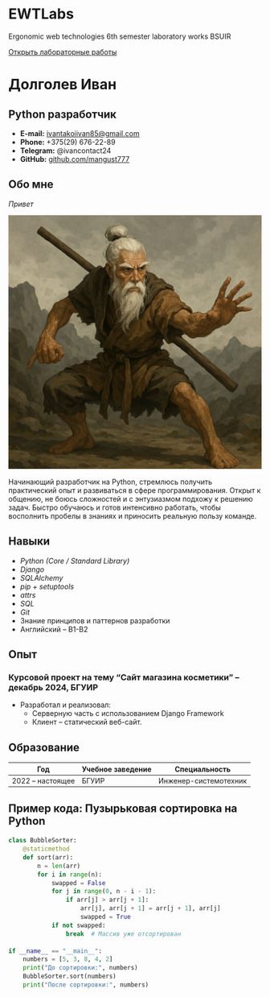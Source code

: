 # EWTLabs
Ergonomic web technologies 6th semester laboratory works BSUIR



[Открыть лабораторные работы](https://mangust777.github.io/EWTLabs/)

# Долголев Иван

## Python разработчик

- **E-mail:** ivantakoiivan85@gmail.com
- **Phone:** +375(29) 676-22-89
- **Telegram:** @ivancontact24
- **GitHub:** [github.com/mangust777](https://github.com/mangust777)

## Обо мне

_Привет_

![Начинающий Python разработчик](image.png)

Начинающий разработчик на Python, стремлюсь получить практический опыт и развиваться в сфере программирования. Открыт к общению, не боюсь сложностей и с энтузиазмом подхожу к решению задач. Быстро обучаюсь и готов интенсивно работать, чтобы восполнить пробелы в знаниях и приносить реальную пользу команде.

## Навыки

- _Python (Core / Standard Library)_
- _Django_
- _SQLAlchemy_
- _pip + setuptools_
- _attrs_
- _SQL_
- _Git_
- Знание принципов и паттернов разработки
- Английский – B1-B2

## Опыт

### Курсовой проект на тему “Сайт магазина косметики” – декабрь 2024, БГУИР

- Разработал и реализовал:
  - Серверную часть с использованием Django Framework
  - Клиент – статический веб-сайт.

## Образование

| Год              | Учебное заведение | Специальность         |
| ---------------- | ----------------- | --------------------- |
| 2022 – настоящее | БГУИР             | Инженер-системотехник |

## Пример кода: Пузырьковая сортировка на Python

```python
class BubbleSorter:
    @staticmethod
    def sort(arr):
        n = len(arr)
        for i in range(n):
            swapped = False
            for j in range(0, n - i - 1):
                if arr[j] > arr[j + 1]:
                    arr[j], arr[j + 1] = arr[j + 1], arr[j]
                    swapped = True
            if not swapped:
                break  # Массив уже отсортирован

if __name__ == "__main__":
    numbers = [5, 3, 8, 4, 2]
    print("До сортировки:", numbers)
    BubbleSorter.sort(numbers)
    print("После сортировки:", numbers)
```
